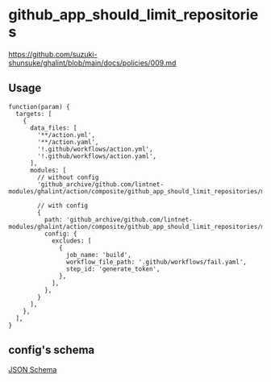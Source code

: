 # github_app_should_limit_repositories

https://github.com/suzuki-shunsuke/ghalint/blob/main/docs/policies/009.md

## Usage

```jsonnet
function(param) {
  targets: [
    {
      data_files: [
        '**/action.yml',
        '**/action.yaml',
        '!.github/workflows/action.yml',
        '!.github/workflows/action.yaml',
      ],
      modules: [
        // without config
        'github_archive/github.com/lintnet-modules/ghalint/action/composite/github_app_should_limit_repositories/main.jsonnet@00571db321e413d45be457f39e48cd4237399bb7:v0.3.0',

        // with config
        {
          path: 'github_archive/github.com/lintnet-modules/ghalint/action/composite/github_app_should_limit_repositories/main.jsonnet@00571db321e413d45be457f39e48cd4237399bb7:v0.3.0',
          config: {
            excludes: [
              {
                job_name: 'build',
                workflow_file_path: '.github/workflows/fail.yaml',
                step_id: 'generate_token',
              },
            ],
          },
        }
      ],
    },
  ],
}
```

## config's schema

[JSON Schema](main_config_schema.json)
